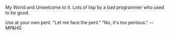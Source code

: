 My World and Unwelcome to It.
Lots of lisp by a bad programmer who used to be good.

Use at your own peril.
"Let me face the peril."
"No, it's too perilous."
-- MP&HG
